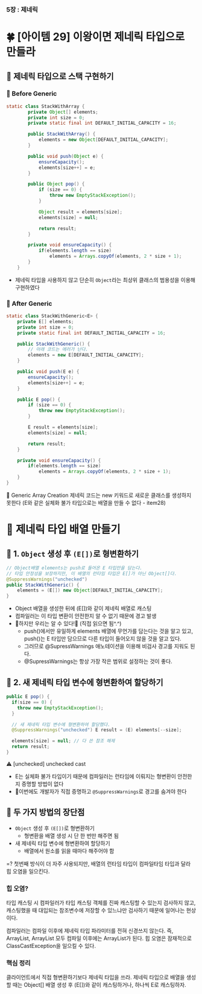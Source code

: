 ### 5장 : 제네릭
# 🍀 [아이템 29]  이왕이면 제네릭 타입으로 만들라

## 📒 제네릭 타입으로 스택 구현하기
### 📃 Before Generic
```java
static class StackWithArray {
        private Object[] elements;
        private int size = 0;
        private static final int DEFAULT_INITIAL_CAPACITY = 16;

        public StackWithArray() {
            elements = new Object[DEFAULT_INITIAL_CAPACITY];
        }

        public void push(Object e) {
            ensureCapacity();
            elements[size++] = e;
        }

        public Object pop() {
            if (size == 0) {
                throw new EmptyStackException();
            }

            Object result = elements[size];
            elements[size] = null;

            return result;
        }

        private void ensureCapacity() {
            if(elements.length == size)
                elements = Arrays.copyOf(elements, 2 * size + 1);
        }
    }
```
- 제네릭 타입을 사용하지 않고 단순히 `Object`라는 최상위 클래스의 범용성을 이용해 구현하였다

### 📃 After Generic
```java
static class StackWithGeneric<E> {
    private E[] elements;
    private int size = 0;
    private static final int DEFAULT_INITIAL_CAPACITY = 16;

    public StackWithGeneric() {
        // 아래 코드는 에러가 난다.
        elements = new E[DEFAULT_INITIAL_CAPACITY];
    }

    public void push(E e) {
        ensureCapacity();
        elements[size++] = e;
    }

    public E pop() {
        if (size == 0) {
            throw new EmptyStackException();
        }

        E result = elements[size];
        elements[size] = null;

        return result;
    }

    private void ensureCapacity() {
        if(elements.length == size)
            elements = Arrays.copyOf(elements, 2 * size + 1);
    }
}
```
🚨 Generic Array Creation
제네릭 코드는 new 키워드로 새로운 클래스를 생성하지 못한다
(E와 같은 실체화 불가 타입으로는 배열을 만들 수 없다 - item28)

# 📒 제네릭 타입 배열 만들기
## 📃 1. `Object` 생성 후 `(E[])`로 형변환하기
```java
// Object배열 elements는 push로 들어온 E 타입만을 담는다.
// 타입 안정성을 보장하지만, 이 배열의 런타임 타입은 E[]가 아닌 Object[]다.
@SuppressWarnings("unchecked")
public StackWithGeneric() {
    elements = (E[]) new Object[DEFAULT_INITIAL_CAPACITY];
}
```
- Object 배열을 생성한 뒤에 (E[])와 같이 제네릭 배열로 캐스팅
- 컴파일러는 이 타입 변환이 안전한지 알 수 없기 때문에 경고 발생
- 💪하지만 우리는 알 수 있다!💪 (직접 읽으면 됨^.^)
    - push()에서만 유일하게 elements 배열에 무언가를 담는다는 것을 알고 있고, push()는 E 타입만 담으므로 다른 타입이 들어오지 않을 것을 알고 있다.
    - 그러므로 @SupressWarnings 애노테이션을 이용해 비검사 경고를 지워도 된다.
    - @SupressWarnings는 항상 가장 작은 범위로 설정하는 것이 좋다.


## 📃 2. 새 제네릭 타입 변수에 형변환하여 할당하기
```java
public E pop() {
  if(size == 0) {
    throw new EmptyStackException();
  }

  // 새 제네릭 타입 변수에 형변환하여 할당했다.
  @SuppressWarnings("unchecked") E result = (E) elements[--size];

  elements[size] = null; // 다 쓴 참조 해제
  return result;
}
```
⚠ [unchecked] unchecked cast
- E는 실체화 불가 타입이기 때문에 컴파일러는 런타임에 이뤄지는 형변환이 안전한지 증명할 방법이 없다
- 💪이번에도 개발자가 직접 증명하고 `@SuppressWarnings`로 경고를 숨겨야 한다

## 📃 두 가지 방법의 장단점
- `Object` 생성 후 `(E[])`로 형변환하기
    - 형변환을 배열 생성 시 단 한 번만 해주면 됨
- 새 제네릭 타입 변수에 형변환하여 할당하기
    - 배열에서 원소를 읽을 때마다 해주어야 함

=? 첫번째 방식이 더 자주 사용되지만, 배열의 런타임 타입이 컴파일타임 타입과 달라 힙 오염을 일으킨다.

### 힙 오염?
타입 캐스팅 시 컴파일러가 타입 캐스팅 객체를 진짜 캐스팅할 수 있는지 검사하지 않고, 캐스팅했을 때 대입되는 참조변수에 저장할 수 있느냐만 검사하기 때문에 일어나는 현상이다.

컴파일러는 컴파일 이후에 제네릭 타입 파라미터를 전혀 신경쓰지 않는다.
즉, ArrayList<Integer>, ArrayList<String> 모두 컴파일 이후에는 ArrayList<Object>가 된다.
힙 오염은 잠재적으로 ClassCastException을 일으킬 수 있다.

### 핵심 정리
클라이언트에서 직접 형변환하기보다 제네릭 타입을 쓰라.
제네릭 타입으로 배열을 생성할 때는 Object[] 배열 생성 후 (E[])와 같이 캐스팅하거나, 하나씩 E로 캐스팅하자.